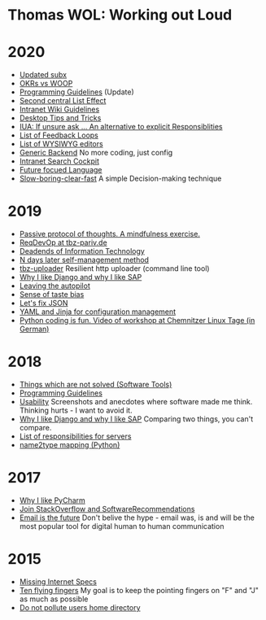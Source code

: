 # Thomas WOL: Working out Loud


# 2020
* [Updated subx](https://github.com/guettli/subx)
* [OKRs vs WOOP](https://github.com/guettli/okrs-vs-woop)
* [Programming Guidelines](https://github.com/guettli/programming-guidelines) (Update)
* [Second central List Effect](https://github.com/guettli/second-central-list-effect)
* [Intranet Wiki Guidelines](https://github.com/guettli/intranet-wiki-guidelines)
* [Desktop Tips and Tricks](https://github.com/guettli/desktop-tips-and-tricks)
* [IUA: If unsure ask ... An alternative to explicit Responsiblities](https://github.com/guettli/IUA)
* [List of Feedback Loops](https://github.com/guettli/list-of-feedback-loops)
* [List of WYSIWYG editors](https://github.com/guettli/wysiwyg)
* [Generic Backend](https://github.com/guettli/generic-backend) No more coding, just config
* [Intranet Search Cockpit](https://github.com/guettli/intranet-search-cockpit) 
* [Future focued Language](https://github.com/guettli/future-focused-language)
* [Slow-boring-clear-fast](https://github.com/guettli/slow-boring-clear-fast) A simple Decision-making technique

# 2019
* [Passive protocol of thoughts. A mindfulness exercise.](https://github.com/guettli/passive-protocol-of-thoughts)
* [ReqDevOp at tbz-pariv.de](https://github.com/ChemnitzerWebDevs/slides/blob/master/2019/01-January/22-reqdevop-at-tbzpariv.md)
* [Deadends of Information Technology](https://github.com/guettli/deadends-of-it)
* [N days later self-management method](https://github.com/guettli/n-days-later-method)
* [tbz-uploader](https://github.com/tbz-pariv/tbzuploader) Resilient http uploader (command line tool)
* [Why I like Django and why I like SAP](https://github.com/guettli/why-i-like-django-and-sap)
* [Leaving the autopilot](https://github.com/guettli/leaving-the-autopilot)
* [Sense of taste bias](https://github.com/guettli/sense-of-taste-bias)
* [Let's fix JSON](https://github.com/guettli/lets-fix-json)
* [YAML and Jinja for configuration management](https://github.com/guettli/yaml-and-Jinja-for-configuration-management)
* [Python coding is fun. Video of workshop at Chemnitzer Linux Tage (in German)](https://www.youtube.com/watch?v=UDaRn_y3eo4)

# 2018 

* [Things which are not solved (Software Tools)](https://github.com/guettli/not-solved-yet)
* [Programming Guidelines](https://github.com/guettli/programming-guidelines)
* [Usability](https://github.com/guettli/usability) Screenshots and anecdotes where software made me think. Thinking hurts - I want to avoid it.
* [Why I like Django and why I like SAP](https://github.com/guettli/why-i-like-django-and-sap) Comparing two things, you can't compare.
* [List of responsibilities for servers](https://github.com/guettli/server-responsibilities)
* [name2type mapping (Python)](https://github.com/guettli/python-name2type-mapping)

# 2017
* [Why I like PyCharm](https://github.com/guettli/why-i-like-pycharm)
* [Join StackOverflow and SoftwareRecommendations](https://github.com/guettli/join-stackoverflow-and-softwarerecs)
* [Email is the future](https://github.com/guettli/email-is-the-future) Don't belive the hype - email was, is and will be the most popular tool for digital human to human communication

# 2015
* [Missing Internet Specs](https://github.com/guettli/missing-internet-specs)
* [Ten flying fingers](https://github.com/guettli/ten-flying-fingers) My goal is to keep the pointing fingers on "F" and "J" as much as possible
* [Do not pollute users home directory](https://github.com/guettli/do-not-pollute-users-home-directory)
